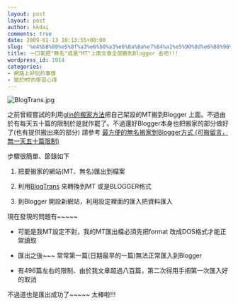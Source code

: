 ```yaml
---
layout: post
layout: post
author: kkdai
comments: true
date: 2009-01-13 10:13:55+00:00
slug: '%e4%b8%80%e5%8f%a3%e6%b0%a3%e6%8a%8a%e7%84%a1%e5%90%8d%e6%88%96%e6%98%afmt%e4%b8%8a%e9%9d%a2%e6%96%87%e7%ab%a0%e5%85%a8%e9%83%a8%e6%90%ac%e5%88%b0blogger-%e5%8e%bb%e5%90%a7'
title: 一口氣把"無名"或是"MT"上面文章全部搬到Blogger 去吧!!!
wordpress_id: 1014
categories:
- 網路上好玩的事情
- 關於MT的學習心得
---
```


![BlogTrans.jpg](http://farm4.static.flickr.com/3410/3192320675_1f58915b26.jpg)

 

之前曾經嘗試的利用[glin的搬家方法](http://blog.xdite.net/?p=401)把自己架設的MT搬到Blogger 上面。不過由於有每天五十篇的限制於是就作罷了。不過還好Blogger本身也把搬家的部分做好了(也有提供搬出來的部分) 請參考 [最方便的無名搬家到Blogger方式 (可搬留言，無一天五十篇限制)](http://gaagaaga.blogspot.com/2008/09/blogger.html)

 

步驟很簡單、節錄如下

 

  
  1. 把要搬家的網站(MT、無名)匯出到檔案 
   
  2. 利用[BlogTrans](https://sourceforge.net/project/showfiles.php?group_id=211548) 來轉換到MT 或是BLOGGER格式 
   
  3. 到Blogger 開設新網站，利用設定裡面的匯入把資料匯入 
 

現在發現的問題有~~~~~

 

  
  * 可能是我MT設定不對，我的MT匯出檔必須先把format 改成DOS格式才能正常讀取 
   
  * 匯出之後~~~ 常常第一篇(日期最早的一篇)無法正常匯入到Blogger 
   
  * 有496篇左右的限制、由於我文章超過八百篇，第二次得用手把第一次匯入好的取消 
 

 

不過道也是匯出成功了~~~~~ 太棒啦!!!
